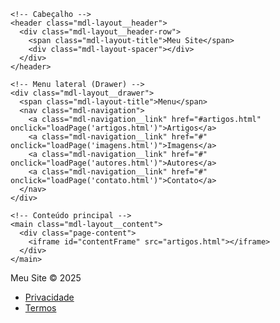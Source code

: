 <!DOCTYPE html>
<html lang="pt-BR">
<head>
  <meta charset="UTF-8">
  <meta name="viewport" content="width=device-width, initial-scale=1.0">
  <title>Meu Site Estático - Material Design</title>
  <!-- Material Design Lite CSS -->
  <link rel="stylesheet" href="https://code.getmdl.io/1.3.0/material.indigo-pink.min.css">
  <script defer src="https://code.getmdl.io/1.3.0/material.min.js"></script>
  <style>
    /* Estilo para o iframe */
    #contentFrame {
      width: 100%;
      height: calc(100vh - 112px); /* altura da janela menos altura do header + footer */
      border: none;
    }
  </style>
</head>
<body>
  <!-- Layout com header fixo e drawer fixo -->
  <div class="mdl-layout mdl-js-layout mdl-layout--fixed-drawer mdl-layout--fixed-header">

    <!-- Cabeçalho -->
    <header class="mdl-layout__header">
      <div class="mdl-layout__header-row">
        <span class="mdl-layout-title">Meu Site</span>
        <div class="mdl-layout-spacer"></div>
      </div>
    </header>

    <!-- Menu lateral (Drawer) -->
    <div class="mdl-layout__drawer">
      <span class="mdl-layout-title">Menu</span>
      <nav class="mdl-navigation">
        <a class="mdl-navigation__link" href="#artigos.html" onclick="loadPage('artigos.html')">Artigos</a>
        <a class="mdl-navigation__link" href="#" onclick="loadPage('imagens.html')">Imagens</a>
        <a class="mdl-navigation__link" href="#" onclick="loadPage('autores.html')">Autores</a>
        <a class="mdl-navigation__link" href="#" onclick="loadPage('contato.html')">Contato</a>
      </nav>
    </div>

    <!-- Conteúdo principal -->
    <main class="mdl-layout__content">
      <div class="page-content">
        <iframe id="contentFrame" src="artigos.html"></iframe>
      </div>
    </main>

  </div>

  <!-- Rodapé -->
  <footer class="mdl-mini-footer">
    <div class="mdl-mini-footer__left-section">
      <div class="mdl-logo">Meu Site © 2025</div>
      <ul class="mdl-mini-footer__link-list">
        <li><a href="#">Privacidade</a></li>
        <li><a href="#">Termos</a></li>
      </ul>
    </div>
  </footer>

  <!-- Script para carregar páginas no iframe -->
  <script>
    function loadPage(page) {
      document.getElementById('contentFrame').src = page;
    }
  </script>
</body>
</html>
